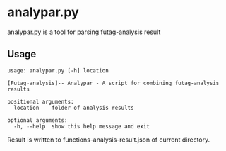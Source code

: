 # analypar.py 
analypar.py is a tool for parsing futag-analysis result

## Usage
```
usage: analypar.py [-h] location

[Futag-analysis]-- Analypar - A script for combining futag-analysis results

positional arguments:
  location    folder of analysis results

optional arguments:
  -h, --help  show this help message and exit
```
Result is written to functions-analysis-result.json of current directory.